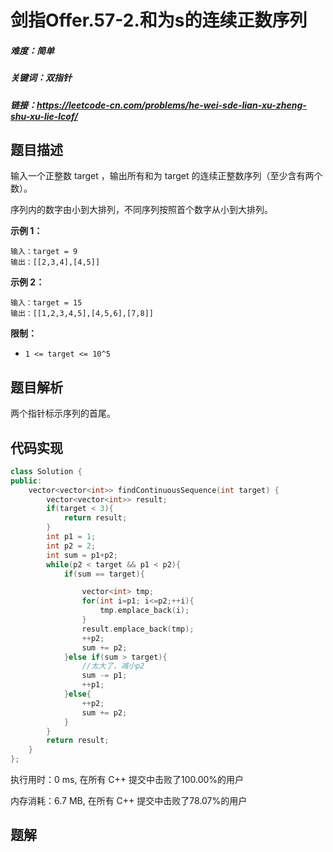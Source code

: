 # 剑指Offer.57-2.和为s的连续正数序列

##### 难度：简单

##### 关键词：双指针

##### 链接：https://leetcode-cn.com/problems/he-wei-sde-lian-xu-zheng-shu-xu-lie-lcof/

## 题目描述

输入一个正整数 target ，输出所有和为 target 的连续正整数序列（至少含有两个数）。

序列内的数字由小到大排列，不同序列按照首个数字从小到大排列。

**示例 1：**

```
输入：target = 9
输出：[[2,3,4],[4,5]]
```

**示例 2：**

```
输入：target = 15
输出：[[1,2,3,4,5],[4,5,6],[7,8]]
```

**限制：**

- `1 <= target <= 10^5`

## 题目解析

两个指针标示序列的首尾。

## 代码实现

```c++
class Solution {
public:
    vector<vector<int>> findContinuousSequence(int target) {
        vector<vector<int>> result;
        if(target < 3){
            return result;
        }
        int p1 = 1;
        int p2 = 2;
        int sum = p1+p2;
        while(p2 < target && p1 < p2){
            if(sum == target){

                vector<int> tmp;
                for(int i=p1; i<=p2;++i){
                    tmp.emplace_back(i);
                }
                result.emplace_back(tmp);
                ++p2;
                sum += p2;
            }else if(sum > target){
                //太大了，减小p2                
                sum -= p1;
                ++p1;
            }else{
                ++p2;
                sum += p2;
            }
        }
        return result;
    }
};
```

执行用时：0 ms, 在所有 C++ 提交中击败了100.00%的用户

内存消耗：6.7 MB, 在所有 C++ 提交中击败了78.07%的用户

## 题解

